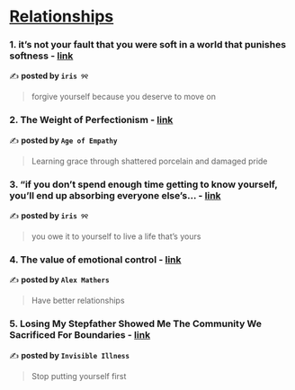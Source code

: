
<h1><a href=https://medium.com/tag/relationships/recommended target="_blank" rel="noopener noreferrer">Relationships</a></h1>
<h3>1. it’s not your fault that you were soft in a world that punishes softness - <a href="https://medium.com/@fyoaeuriz/its-not-your-fault-that-you-were-soft-in-a-world-that-punishes-softness-d37a6a3e0ac0" target="_blank" rel="noopener noreferrer">link</a></h3>

✍️ **posted by `iris ୨୧`**

<blockquote>forgive yourself because you deserve to move on</blockquote>

<h3>2. The Weight of Perfectionism - <a href="https://medium.com/age-of-empathy/the-weight-of-perfectionism-dff614b2d4b5" target="_blank" rel="noopener noreferrer">link</a></h3>

✍️ **posted by `Age of Empathy`**

<blockquote>Learning grace through shattered porcelain and damaged pride</blockquote>

<h3>3. “if you don’t spend enough time getting to know yourself, you’ll end up absorbing everyone else’s… - <a href="https://medium.com/@fyoaeuriz/if-you-dont-spend-enough-time-getting-to-know-yourself-you-ll-end-up-absorbing-everyone-else-s-e52c3ff17df4" target="_blank" rel="noopener noreferrer">link</a></h3>

✍️ **posted by `iris ୨୧`**

<blockquote>you owe it to yourself to live a life that’s yours</blockquote>

<h3>4. The value of emotional control - <a href="https://medium.com/@iamalexmathers/the-value-of-emotional-control-76845c50756c" target="_blank" rel="noopener noreferrer">link</a></h3>

✍️ **posted by `Alex Mathers`**

<blockquote>Have better relationships</blockquote>

<h3>5. Losing My Stepfather Showed Me The Community We Sacrificed For Boundaries - <a href="https://medium.com/invisible-illness/losing-my-stepfather-showed-me-the-community-we-sacrificed-for-boundaries-7cf52a5c5b4c" target="_blank" rel="noopener noreferrer">link</a></h3>

✍️ **posted by `Invisible Illness`**

<blockquote>Stop putting yourself first</blockquote>

